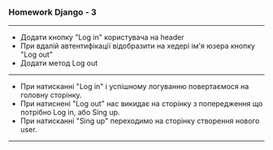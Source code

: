 ### Homework Django - 3
---
 - Додати кнопку "Log in" користувача на header
 - При вдалій автентифікації відобразити на хедері ім'я юзера кнопку "Log out"
 - Додати метод Log out
---
- При натисканні "Log in" і успішному логуванню повертаємося на головну сторінку.
- При натиснені "Log out" нас викидає на сторінку з попередження що потрібно Log in, або Sing up.
- При натисканні "Sing up" переходимо на сторінку створення нового user.


---
